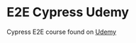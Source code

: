# E2E Cypress Udemy

Cypress E2E course found on [Udemy](https://perficient.udemy.com/course/e2e-cypress)
